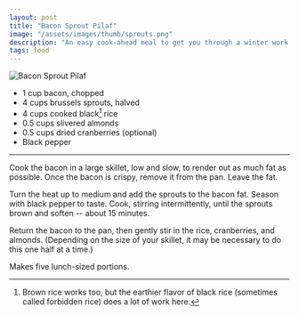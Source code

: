 ```yaml
---
layout: post
title: "Bacon Sprout Pilaf"
image: "/assets/images/thumb/sprouts.png"
description: "An easy cook-ahead meal to get you through a winter work week"
tags: food
---
```


![Bacon Sprout Pilaf](/assets/images/bacon-sprout-pilaf.png)

- 1 cup bacon, chopped
- 4 cups brussels sprouts, halved
- 4 cups cooked black[^1] rice
- 0.5 cups slivered almonds
- 0.5 cups dried cranberries (optional)
- Black pepper

[^1]: Brown rice works too, but the earthier flavor of black rice (sometimes called forbidden rice) does a lot of work here.

---

Cook the bacon in a large skillet, low and slow, to render out as much fat as possible. Once the bacon is crispy, remove it from the pan. Leave the fat.

Turn the heat up to medium and add the sprouts to the bacon fat. Season with black pepper to taste. Cook, stirring intermittently, until the sprouts brown and soften -- about 15 minutes.

Return the bacon to the pan, then gently stir in the rice, cranberries, and almonds. (Depending on the size of your skillet, it may be necessary to do this one half at a time.)

Makes five lunch-sized portions.

